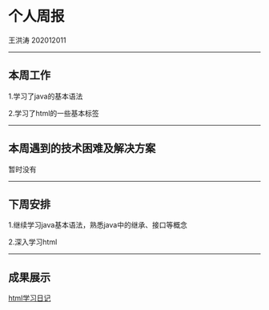 # 个人周报

王洪涛 202012011

---
## 本周工作

1.学习了java的基本语法

2.学习了html的一些基本标签

---
## 本周遇到的技术困难及解决方案
暂时没有

---
## 下周安排

1.继续学习java基本语法，熟悉java中的继承、接口等概念

2.深入学习html

---
## 成果展示
[html学习日记](https://19460.github.io/2022/03/19/HTML%E5%AD%A6%E4%B9%A0%E6%97%A5%E8%AE%B0/)
